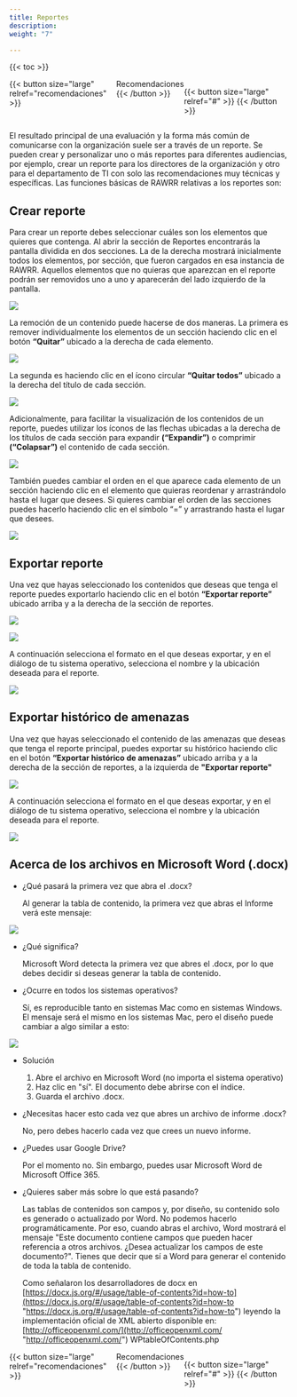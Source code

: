 ```yaml
---
title: Reportes
description: 
weight: "7"

---
```

{{< toc >}}

<div style="display: flex; justify-content: space-between">
{{< button size="large" relref="recomendaciones" >}} <i class="arrow left"></i> Recomendaciones {{< /button >}}

{{< button size="large" relref="#" >}} <i class="arrow right"></i>{{< /button >}}
</div>

El resultado principal de una evaluación y la forma más común de comunicarse con la organización suele ser a través de un reporte. Se pueden crear y personalizar uno o más reportes para diferentes audiencias, por ejemplo, crear un reporte para los directores de la organización y otro para el departamento de TI con solo las recomendaciones muy técnicas y específicas. Las funciones básicas de RAWRR relativas a los reportes son:

## Crear reporte

Para crear un reporte debes seleccionar cuáles son los elementos que quieres que contenga. Al abrir la sección de Reportes encontrarás la pantalla dividida en dos secciones. La de la derecha mostrará inicialmente todos los elementos, por sección, que fueron cargados en esa instancia de RAWRR. Aquellos elementos que no quieras que aparezcan en el reporte podrán ser removidos uno a uno y aparecerán del lado izquierdo de la pantalla.

![](/images/principal-reporte.png)

La remoción de un contenido puede hacerse de dos maneras. La primera es remover individualmente los elementos de un sección haciendo clic en el botón **“Quitar”** ubicado a la derecha de cada elemento.

![](/images/bolton-quitar.png)

La segunda es haciendo clic en el ícono circular **“Quitar todos”** ubicado a la derecha del título de cada sección.

![](/images/remover-todo.png)

Adicionalmente, para facilitar la visualización de los contenidos de un reporte, puedes utilizar los íconos de las flechas ubicadas a la derecha de los títulos de cada sección para expandir **(“Expandir”)** o comprimir **(“Colapsar”)** el contenido de cada sección.

![](/images/flechas.png)

También puedes cambiar el orden en el que aparece cada elemento de un sección haciendo clic en el elemento que quieras reordenar y arrastrándolo hasta el lugar que desees. Si quieres cambiar el orden de las secciones puedes hacerlo haciendo clic en el símbolo “=” y arrastrando hasta el lugar que desees.

![](/images/arrastrar.png)

## Exportar reporte

Una vez que hayas seleccionado los contenidos que deseas que tenga el reporte puedes exportarlo haciendo clic en el botón **“Exportar reporte”**  ubicado arriba y a la derecha de la sección de reportes.

**![](/images/exportar_reporte_boton_es.png)**

![](/images/exportar_reporte_es.png)

A continuación selecciona el formato en el que deseas exportar, y en el diálogo de tu sistema operativo, selecciona el nombre y la ubicación deseada para el reporte.

![](/images/elegir_formato_es.png)

## Exportar histórico de amenazas

Una vez que hayas seleccionado el contenido de las amenazas que deseas que tenga el reporte principal, puedes exportar su histórico haciendo clic en el botón **“Exportar histórico de amenazas”** ubicado arriba y a la derecha de la sección de reportes, a la izquierda de **"Exportar reporte"**

![](/images/export_threat_es.png)

A continuación selecciona el formato en el que deseas exportar, y en el diálogo de tu sistema operativo, selecciona el nombre y la ubicación deseada para el reporte.

![](/images/elegir_formato_es.png)

## Acerca de los archivos en Microsoft Word (.docx)

* ¿Qué pasará la primera vez que abra el .docx?

  Al generar la tabla de contenido, la primera vez que abras el Informe verá este mensaje:

![](/images/word1.png)

* ¿Qué significa?

  Microsoft Word detecta la primera vez que abres el .docx, por lo que debes decidir si deseas generar la tabla de contenido.
* ¿Ocurre en todos los sistemas operativos?

  Sí, es reproducible tanto en sistemas Mac como en sistemas Windows. El mensaje será el mismo en los sistemas Mac, pero el diseño puede cambiar a algo similar a esto:

![](/images/word2.png)

* Solución
  1. Abre el archivo en Microsoft Word (no importa el sistema operativo)
  2. Haz clic en "sí". El documento debe abrirse con el índice.
  3. Guarda el archivo .docx.
* ¿Necesitas hacer esto cada vez que abres un archivo de informe .docx?

  No, pero debes hacerlo cada vez que crees un nuevo informe.
* ¿Puedes usar Google Drive?

  Por el momento no. Sin embargo, puedes usar Microsoft Word de Microsoft Office 365.
* ¿Quieres saber más sobre lo que está pasando?

  Las tablas de contenidos son campos y, por diseño, su contenido solo es generado o actualizado por Word. No podemos hacerlo programáticamente. Por eso, cuando abras el archivo, Word mostrará el mensaje "Este documento contiene campos que pueden hacer referencia a otros archivos. ¿Desea actualizar los campos de este documento?". Tienes que decir que sí a Word para generar el contenido de toda la tabla de contenido.

  Como señalaron los desarrolladores de docx en [https://docx.js.org/#/usage/table-of-contents?id=how-to](https://docx.js.org/#/usage/table-of-contents?id=how-to "https://docx.js.org/#/usage/table-of-contents?id=how-to") leyendo la implementación oficial de XML abierto disponible en: [http://officeopenxml.com/](http://officeopenxml.com/ "http://officeopenxml.com/") WPtableOfContents.php

<div style="display: flex; justify-content: space-between">
{{< button size="large" relref="recomendaciones" >}} <i class="arrow left"></i> Recomendaciones {{< /button >}}

{{< button size="large" relref="#" >}} <i class="arrow right"></i>{{< /button >}}
</div>